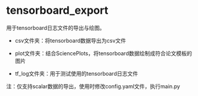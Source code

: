 # tensorboard_export
用于tensorboard日志文件的导出与绘图。

- csv文件夹：将tensorboard数据导出为csv文件

- plot文件夹：结合SciencePlots，将tensorboard数据绘制成符合论文模板的图片

- tf_log文件夹：用于测试使用的tensorboard日志文件

注：仅支持scalar数据的导出，使用时修改config.yaml文件，执行main.py

